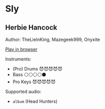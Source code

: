 # Sly

## Herbie Hancock

Author: TheLieInKing, Mazegeek999, Onyxite

[Play in browser](http://pages.cs.wisc.edu/~tolly/customs/jazz-pack-1/sly)

Instruments:

  * (Pro) Drums 😈😈😈😈😈
  * Bass ⚪️⚪️⚪️⚪️⚫️
  * Pro Keys 😈😈😈😈😈

Supported audio:

  * `album` (Head Hunters)

